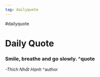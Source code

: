 ```yaml
---
tag: dailyquote
---
```


#dailyquote

# Daily Quote

### Smile, breathe and go slowly. ^quote
*-Thích Nhất Hạnh* ^author
